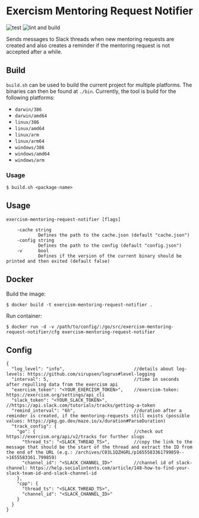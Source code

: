 # Exercism Mentoring Request Notifier

![test](https://github.com/eklatzer/exercism-mentoring-request-notifier/actions/workflows/test.yml/badge.svg)
![lint and build](https://github.com/eklatzer/exercism-mentoring-request-notifier/actions/workflows/lint.yml/badge.svg)

Sends messages to Slack threads when new mentoring requests are created and also creates a reminder if the mentoring request is not accepted after a while.

## Build

`build.sh` can be used to build the current project for multiple platforms. The binaries can then be found at `./bin`. Currently, the tool is build for the following platforms:
* `darwin/386`
* `darwin/amd64`
* `linux/386`
* `linux/amd64`
* `linux/arm`
* `linux/arm64`
* `windows/386`
* `windows/amd64`
* `windows/arm`

### Usage

```console
$ build.sh <package-name>
```

## Usage

````console
exercism-mentoring-request-notifier [flags]

    -cache string
            Defines the path to the cache.json (default "cache.json")
    -config string
            Defines the path to the config (default "config.json")
    -v      bool
            Defines if the version of the current binary should be printed and then exited (default false)
````

## Docker

Build the image:

```console
$ docker build -t exercism-mentoring-request-notifier .
```

Run container:

````console
$ docker run -d -v /path/to/config/:/go/src/exercism-mentoring-request-notifier/cfg exercism-mentoring-request-notifier
````

## Config

````
{
  "log_level": "info",                          //details about log-levels: https://github.com/sirupsen/logrus#level-logging
  "interval": 5,                                //time in seconds after repulling data from the exercism api
  "exercism_token": "<YOUR_EXERCISM_TOKEN>",    //exercism-token: https://exercism.org/settings/api_cli
  "slack_token": "<YOUR_SLACK_TOKEN>",          //https://api.slack.com/tutorials/tracks/getting-a-token
  "remind_interval": "6h",                      //duration after a reminder is created, if the mentoring-requests still exists (possible values: https://pkg.go.dev/maze.io/x/duration#ParseDuration)
  "track_config": {
    "go": {                                     //check out https://exercism.org/api/v2/tracks for further slugs
      "thread_ts": "<SLACK_THREAD_TS>",         //copy the link to the message that should be the start of the thread and extract the ID from the end of the URL (e.g.: /archives/C03L1QZHGRL/p1655583361799859-->1655583361.799859)
      "channel_id": "<SLACK_CHANNEL_ID>"        //channel id of slack-channel: https://help.socialintents.com/article/148-how-to-find-your-slack-team-id-and-slack-channel-id
    },
    "cpp": {
      "thread_ts": "<SLACK_THREAD_TS>",
      "channel_id": "<SLACK_CHANNEL_ID>"
    }
  }
}
````